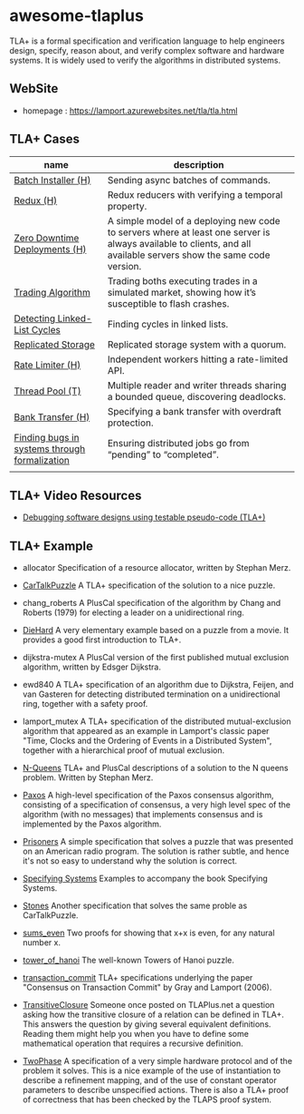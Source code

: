 # awesome-tlaplus

TLA+ is a formal specification and verification language to help engineers design, specify, reason about, and verify complex software and hardware systems. It is widely used to verify the algorithms in distributed systems.

## WebSite

* homepage : https://lamport.azurewebsites.net/tla/tla.html

## TLA+ Cases


| name | description |  
| --- | --- | 
| [Batch Installer (H)](https://medium.com/espark-engineering-blog/formal-methods-in-practice-8f20d72bce4f) | Sending async batches of commands. |
| [Redux (H)](https://www.hillelwayne.com/post/tla-redux/) | Redux reducers with verifying a temporal property. |
| [Zero Downtime Deployments (H)](https://www.hillelwayne.com/post/modeling-deployments/) | A simple model of a deploying new code to servers where at least one server is always available to clients, and all available servers show the same code version. |
| [Trading Algorithm](https://www.linkedin.com/pulse/lamports-tla-spec-testing-why-youre-using-nira-amit/) | Trading boths executing trades in a simulated market, showing how it’s susceptible to flash crashes. |
| [Detecting Linked-List Cycles](https://lorinhochstein.wordpress.com/2017/10/16/the-tortoise-and-the-hare-in-tla/) | Finding cycles in linked lists. |
| [Replicated Storage](http://muratbuffalo.blogspot.com/2016/11/modeling-replicated-storage-system-in.html) | Replicated storage system with a quorum. |
| [Rate Limiter (H)](https://learntla.com/concurrency/example/) | Independent workers hitting a rate-limited API. |
| [Thread Pool (T)](http://www.cs.unh.edu/~charpov/programming-tlabuffer.html) | Multiple reader and writer threads sharing a bounded queue, discovering deadlocks. |
| [Bank Transfer (H)](https://learntla.com/introduction/example/) | Specifying a bank transfer with overdraft protection. |
| [Finding bugs in systems through formalization](https://andy.hammerhartes.de/finding-bugs-in-systems-through-formalization.html) | Ensuring distributed jobs go from “pending” to “completed”. |
|  |  |

## TLA+ Video Resources

* [Debugging software designs using testable pseudo-code (TLA+)](https://www.youtube.com/watch?v=LAEXHua4MQQ)

## TLA+ Example

* allocator
   Specification of a resource allocator, written by Stephan Merz.

* [CarTalkPuzzle](https://github.com/kaelzhang81/Examples/tree/master/specifications/CarTalkPuzzle)
   A TLA+ specification of the solution to a nice puzzle.

* chang_roberts
   A PlusCal specification of the algorithm by Chang and Roberts (1979) for electing a leader on a unidirectional ring.

* [DieHard](https://github.com/kaelzhang81/Examples/tree/master/specifications/DieHard)
   A very elementary example based on a puzzle from a movie.
   It provides a good first introduction to TLA+.

* dijkstra-mutex
   A PlusCal version of the first published mutual exclusion algorithm, written by Edsger Dijkstra.

* ewd840
   A TLA+ specification of an algorithm due to Dijkstra, Feijen, and van Gasteren for detecting distributed termination on a unidirectional ring, together with a safety proof.

* lamport_mutex
   A TLA+ specification of the distributed mutual-exclusion algorithm that appeared as an example in Lamport's classic paper "Time, Clocks and the Ordering of Events in a  Distributed System", together with a hierarchical proof of mutual exclusion.

* [N-Queens](https://github.com/kaelzhang81/Examples/tree/master/specifications/N-Queens)
   TLA+ and PlusCal descriptions of a solution to the N queens problem.  Written by Stephan Merz.
   
* [Paxos](https://github.com/kaelzhang81/Examples/tree/master/specifications/Paxos)
   A high-level specification of the Paxos consensus algorithm, consisting of a specification of consensus, a very high level spec of the algorithm (with no messages) that implements consensus and is implemented by the Paxos algorithm.  

* [Prisoners](https://github.com/kaelzhang81/Examples/tree/master/specifications/Prisoners)
   A simple specification that solves a puzzle that was presented on an American radio program.  The solution is rather subtle, and hence it's not so easy to understand why the solution is correct.
      
* [Specifying Systems](https://github.com/kaelzhang81/Examples/tree/master/specifications/SpecifyingSystems)
  Examples to accompany the book Specifying Systems.
 
* [Stones](https://github.com/kaelzhang81/Examples/tree/master/specifications/Stones)
   Another specification that solves the same proble as CarTalkPuzzle.

* [sums_even](https://github.com/kaelzhang81/Examples/tree/master/specifications/sums_even)
   Two proofs for showing that x+x is even, for any natural number x.

* [tower_of_hanoi](https://github.com/kaelzhang81/Examples/tree/master/specifications/tower_of_hanoi)
   The well-known Towers of Hanoi puzzle.

* [transaction_commit](https://github.com/kaelzhang81/Examples/tree/master/specifications/transaction_commit)
   TLA+ specifications underlying the paper "Consensus on Transaction Commit" by Gray and Lamport (2006).

* [TransitiveClosure](https://github.com/kaelzhang81/Examples/tree/master/specifications/TransitiveClosure)
   Someone once posted on TLAPlus.net a question asking how the transitive closure of a relation can be defined in TLA+. This answers the question by giving several equivalent definitions.  Reading them might help you when you have to define some mathematical operation that requires a recursive definition.

* [TwoPhase](https://github.com/kaelzhang81/Examples/tree/master/specifications/TwoPhase)
   A specification of a very simple hardware protocol and of the problem it solves.  This is a nice example of the use of instantiation to describe a refinement mapping, and of the use of constant operator parameters to describe unspecified actions.  There is also a TLA+ proof of correctness that has been checked by the TLAPS proof system.























